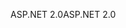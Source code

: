 <span data-ttu-id="7be93-101">ASP.NET 2.0</span><span class="sxs-lookup"><span data-stu-id="7be93-101">ASP.NET 2.0</span></span>